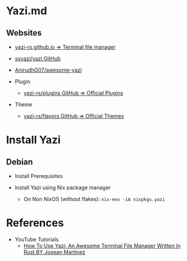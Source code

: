 # Yazi.md

## Websites

* [yazi-rs.github.io => Terminal file manager](https://yazi-rs.github.io/)
* [sxyazi/yazi GitHub](https://github.com/sxyazi/yazi)
* [AnirudhG07/awesome-yazi](https://github.com/AnirudhG07/awesome-yazi)

* Plugin
  * [yazi-rs/plugins GitHub => Official Plugins](https://github.com/yazi-rs/plugins)
  
* Theme
  * [yazi-rs/flavors GitHub => Official Themes](https://github.com/yazi-rs/flavors)

# Install Yazi

## Debian

* Install Prerequisites

* Install Yazi using Nix package manager
  * On Non NixOS (without flakes): `nix-env -iA nixpkgs.yazi`

# References

* YouTube Tutorials
  * [How To Use Yazi: An Awesome Terminal File Manager Written In Rust BY Josean Martinez](https://www.youtube.com/watch?v=iKb3cHDD9hw)
